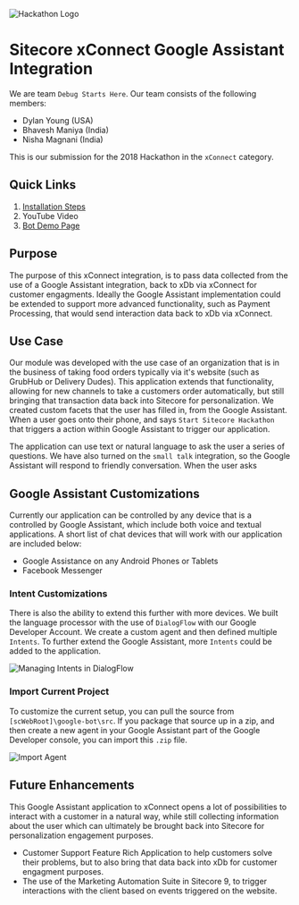 ![Hackathon Logo](documentation/images/hackathon.png?raw=true "Hackathon Logo")

# Sitecore xConnect Google Assistant Integration

We are team `Debug Starts Here`.  Our team consists of the following members:

- Dylan Young (USA)
- Bhavesh Maniya (India)
- Nisha Magnani (India)

This is our submission for the 2018 Hackathon in the `xConnect` category.

## Quick Links

1. [Installation Steps](/documentation/Readme.md)
2. YouTube Video
3. [Bot Demo Page](https://bot.dialogflow.com/823e37ff-493e-4757-ad82-d59916e99e55)

## Purpose

The purpose of this xConnect integration, is to pass data collected from the use of a Google Assistant integration, back to xDb via xConnect for customer engagments.  Ideally the Google Assistant implementation could be extended to support more advanced functionality, such as Payment Processing, that would send interaction data back to xDb via xConnect.

## Use Case

Our module was developed with the use case of an organization that is in the business of taking food orders typically via it's website (such as GrubHub or Delivery Dudes).  This application extends that functionality, allowing for new channels to take a customers order automatically, but still bringing that transaction data back into Sitecore for personalization.  We created custom facets that the user has filled in, from the Google Assistant.  When a user goes onto their phone, and says `Start Sitecore Hackathon` that triggers a action within Google Assistant to trigger our application.

The application can use text or natural language to ask the user a series of questions.  We have also turned on the `small talk` integration, so the Google Assistant will respond to friendly conversation.  When the user asks

## Google Assistant Customizations

Currently our application can be controlled by any device that is a controlled by Google Assistant, which include both voice and textual applications.  A short list of chat devices that will work with our application are included below:

 - Google Assistance on any Android Phones or Tablets
 - Facebook Messenger

### Intent Customizations

There is also the ability to extend this further with more devices.  We built the language processor with the use of `DialogFlow` with our Google Developer Account.  We create a custom agent and then defined multiple `Intents`.  To further extend the Google Assistant, more `Intents` could be added to the application. 

![Managing Intents in DialogFlow](https://i.imgur.com/Lcdy8GP.png)

### Import Current Project

To customize the current setup, you can pull the source from `[scWebRoot]\google-bot\src`.  If you package that source up in a zip, and then create a new agent in your Google Assistant part of the Google Developer console, you can import this `.zip` file.

![Import Agent](https://i.imgur.com/olb5xiL.png)

## Future Enhancements

This Google Assistant application to xConnect opens a lot of possibilities to interact with a customer in a natural way, while still collecting information about the user which can ultimately be brought back into Sitecore for personalization engagement purposes.

- Customer Support Feature Rich Application to help customers solve their problems, but to also bring that data back into xDb for customer engagment purposes.
- The use of the Marketing Automation Suite in Sitecore 9, to trigger interactions with the client based on events triggered on the website.
